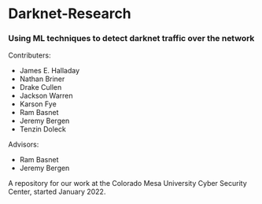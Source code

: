 # Darknet-Research
### Using ML techniques to detect darknet traffic over the network

Contributers: 
  * James E. Halladay
  * Nathan Briner
  * Drake Cullen
  * Jackson Warren
  * Karson Fye
  * Ram Basnet
  * Jeremy Bergen
  * Tenzin Doleck
    
  
Advisors: 
  * Ram Basnet
  * Jeremy Bergen


A repository for our work at the Colorado Mesa University Cyber Security Center, started January 2022.
